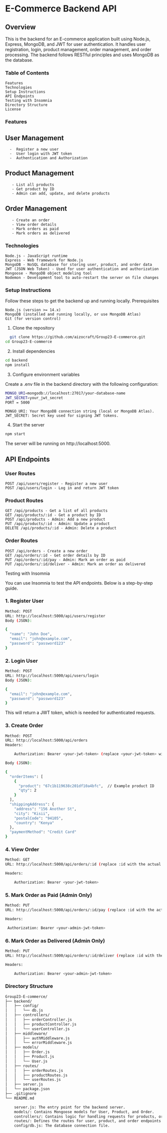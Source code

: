
# E-Commerce Backend API

## Overview

This is the backend for an E-commerce application built using Node.js, Express, MongoDB, and JWT for user authentication. It handles user registration, login, product management, order management, and order processing. The backend follows RESTful principles and uses MongoDB as the database.

### Table of Contents

    Features
    Technologies
    Setup Instructions
    API Endpoints
    Testing with Insomnia
    Directory Structure
    License

### Features

 ## User Management
      -  Register a new user
      -  User login with JWT token
      -  Authentication and Authorization

## Product Management
       - List all products
       - Get product by ID
       - Admin can add, update, and delete products

## Order Management
       - Create an order
       - View order details
       - Mark orders as paid
       - Mark orders as delivered

### Technologies

    Node.js - JavaScript runtime
    Express - Web framework for Node.js
    MongoDB - NoSQL database for storing user, product, and order data
    JWT (JSON Web Token) - Used for user authentication and authorization
    Mongoose - MongoDB object modeling tool
    Nodemon - Development tool to auto-restart the server on file changes

### Setup Instructions

Follow these steps to get the backend up and running locally.
Prerequisites

    Node.js (version >= 14.x)
    MongoDB (installed and running locally, or use MongoDB Atlas)
    Git (for version control)

1. Clone the repository

```bash
  git clone https://github.com/aizocraft/Group23-E-commerce.git
cd Group23-E-commerce
```

2. Install dependencies
```bash
cd backend
npm install
```

3. Configure environment variables

Create a .env file in the backend directory with the following configuration:

```bash
MONGO_URI=mongodb://localhost:27017/your-database-name
JWT_SECRET=your_jwt_secret
PORT = 5000
```
    MONGO_URI: Your MongoDB connection string (local or MongoDB Atlas).
    JWT_SECRET: Secret key used for signing JWT tokens.

4. Start the server
```bash
npm start
```

The server will be running on http://localhost:5000.

## API Endpoints

### User Routes

    POST /api/users/register - Register a new user
    POST /api/users/login - Log in and return JWT token

### Product Routes

    GET /api/products - Get a list of all products
    GET /api/products/:id - Get a product by ID
    POST /api/products - Admin: Add a new product
    PUT /api/products/:id - Admin: Update a product
    DELETE /api/products/:id - Admin: Delete a product

### Order Routes

    POST /api/orders - Create a new order
    GET /api/orders/:id - Get order details by ID
    PUT /api/orders/:id/pay - Admin: Mark an order as paid
    PUT /api/orders/:id/deliver - Admin: Mark an order as delivered


Testing with Insomnia

You can use Insomnia to test the API endpoints. Below is a step-by-step guide.
### 1. Register User
```bash
Method: POST
URL: http://localhost:5000/api/users/register
Body (JSON):

{
  "name": "John Doe",
  "email": "john@example.com",
  "password": "password123"
}
```

### 2. Login User

```bash
Method: POST
URL: http://localhost:5000/api/users/login
Body (JSON):

{
  "email": "john@example.com",
  "password": "password123"
}
```

This will return a JWT token, which is needed for authenticated requests.

### 3. Create Order
```bash
Method: POST
URL: http://localhost:5000/api/orders
Headers:

    Authorization: Bearer <your-jwt-token> (replace <your-jwt-token> with the JWT token you received from login)

Body (JSON):

{
  "orderItems": [
    {
      "product": "67c1b119638c201df10a4bfc",  // Example product ID
      "qty": 2
    }
  ],
  "shippingAddress": {
    "address": "156 Another St",
    "city": "Kisii",
    "postalCode": "94105",
    "country": "Kenya"
  },
  "paymentMethod": "Credit Card"
}
```

### 4. View Order
```bash
Method: GET
URL: http://localhost:5000/api/orders/:id (replace :id with the actual order ID)

Headers:

    Authorization: Bearer <your-jwt-token>
```
### 5. Mark Order as Paid (Admin Only)
```bash
Method: PUT
URL: http://localhost:5000/api/orders/:id/pay (replace :id with the actual order ID)

Headers:

 Authorization: Bearer <your-admin-jwt-token>
```

### 6. Mark Order as Delivered (Admin Only)
```bash
Method: PUT
URL: http://localhost:5000/api/orders/:id/deliver (replace :id with the actual order ID)

Headers:

    Authorization: Bearer <your-admin-jwt-token>
```

### Directory Structure

```bash
Group23-E-commerce/
├── backend/
│   ├── config/
│   │   └── db.js
│   ├── controllers/
│   │   ├── orderController.js
│   │   ├── productController.js
│   │   └── userController.js
│   ├── middleware/
│   │   ├── authMiddleware.js
│   │   └── errorMiddleware.js
│   ├── models/
│   │   ├── Order.js
│   │   ├── Product.js
│   │   └── User.js
│   ├── routes/
│   │   ├── orderRoutes.js
│   │   ├── productRoutes.js
│   │   └── userRoutes.js
│   ├── server.js
│   └── package.json
├── .gitignore
└── README.md
```
```bash
    server.js: The entry point for the backend server.
    models/: Contains Mongoose models for User, Product, and Order.
    controllers/: Contains logic for handling requests for products, orders, and users.
    routes/: Defines the routes for user, product, and order endpoints.
    config/db.js: The database connection file.
  ```